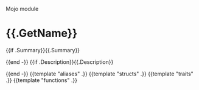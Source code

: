 Mojo module

# {{.GetName}}

{{if .Summary}}{{.Summary}}

{{end -}}
{{if .Description}}{{.Description}}

{{end -}}
{{template "aliases" .}}
{{template "structs" .}}
{{template "traits" .}}
{{template "functions" .}}